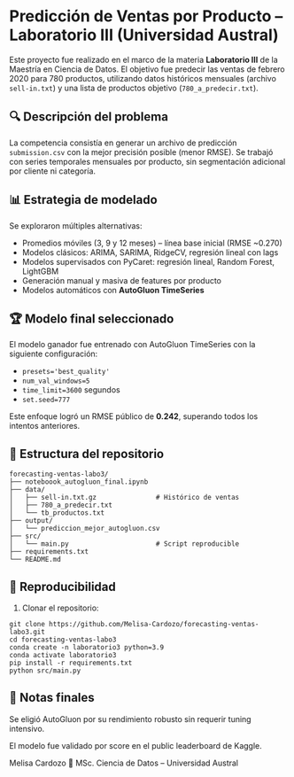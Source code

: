 # Predicción de Ventas por Producto – Laboratorio III (Universidad Austral)

Este proyecto fue realizado en el marco de la materia **Laboratorio III** de la Maestría en Ciencia de Datos. El objetivo fue predecir las ventas de febrero 2020 para 780 productos, utilizando datos históricos mensuales (archivo `sell-in.txt`) y una lista de productos objetivo (`780_a_predecir.txt`).

## 🔍 Descripción del problema

La competencia consistía en generar un archivo de predicción `submission.csv` con la mejor precisión posible (menor RMSE). Se trabajó con series temporales mensuales por producto, sin segmentación adicional por cliente ni categoría.

## 📊 Estrategia de modelado

Se exploraron múltiples alternativas:

- Promedios móviles (3, 9 y 12 meses) – línea base inicial (RMSE ~0.270)
- Modelos clásicos: ARIMA, SARIMA, RidgeCV, regresión lineal con lags
- Modelos supervisados con PyCaret: regresión lineal, Random Forest, LightGBM
- Generación manual y masiva de features por producto
- Modelos automáticos con **AutoGluon TimeSeries**

## 🏆 Modelo final seleccionado

El modelo ganador fue entrenado con AutoGluon TimeSeries con la siguiente configuración:

- `presets='best_quality'`
- `num_val_windows=5`
- `time_limit=3600` segundos
- `set.seed=777`

Este enfoque logró un RMSE público de **0.242**, superando todos los intentos anteriores.

## 📁 Estructura del repositorio

```
forecasting-ventas-labo3/
├── noteboook_autogluon_final.ipynb
├── data/
│   ├── sell-in.txt.gz               # Histórico de ventas
│   ├── 780_a_predecir.txt
│   └── tb_productos.txt
├── output/
│   └── prediccion_mejor_autogluon.csv
├── src/
│   └── main.py                      # Script reproducible
├── requirements.txt
└── README.md
```



## 🧪 Reproducibilidad

1. Clonar el repositorio:

```
git clone https://github.com/Melisa-Cardozo/forecasting-ventas-labo3.git
cd forecasting-ventas-labo3
conda create -n laboratorio3 python=3.9
conda activate laboratorio3
pip install -r requirements.txt
python src/main.py
```



## 📌 Notas finales
Se eligió AutoGluon por su rendimiento robusto sin requerir tuning intensivo.

El modelo fue validado por score en el public leaderboard de Kaggle.

Melisa Cardozo
📍 MSc. Ciencia de Datos – Universidad Austral
